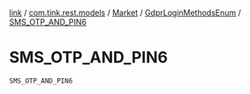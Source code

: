 [link](../../../index.md) / [com.tink.rest.models](../../index.md) / [Market](../index.md) / [GdprLoginMethodsEnum](index.md) / [SMS_OTP_AND_PIN6](./-s-m-s_-o-t-p_-a-n-d_-p-i-n6.md)

# SMS_OTP_AND_PIN6

`SMS_OTP_AND_PIN6`